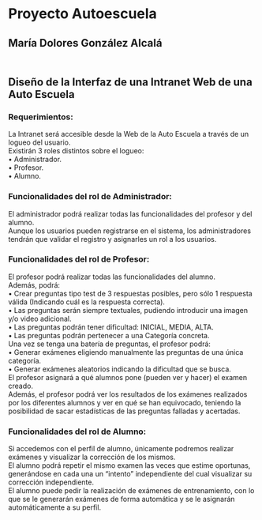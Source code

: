 # Proyecto Autoescuela
## María Dolores González Alcalá
## <br>Diseño de la Interfaz de una Intranet Web de una Auto Escuela
### Requerimientos:
La Intranet será accesible desde la Web de la Auto Escuela a través de un logueo del usuario. <br>
Existirán 3 roles distintos sobre el logueo: <br>
  • Administrador.<br>
  • Profesor. <br>
  • Alumno. <br>
### Funcionalidades del rol de Administrador:
El administrador podrá realizar todas las funcionalidades del profesor y del alumno.<br>
Aunque los usuarios pueden registrarse en el sistema, los administradores tendrán que validar 
el registro y asignarles un rol a los usuarios.<br>
### Funcionalidades del rol de Profesor:
El profesor podrá realizar todas las funcionalidades del alumno.<br>
Además, podrá:<br>
• Crear preguntas tipo test de 3 respuestas posibles, pero sólo 1 respuesta válida 
(Indicando cuál es la respuesta correcta).<br>
• Las preguntas serán siempre textuales, pudiendo introducir una imagen y/o video
adicional.<br>
• Las preguntas podrán tener dificultad: INICIAL, MEDIA, ALTA.<br>
• Las preguntas podrán pertenecer a una Categoría concreta.<br>
Una vez se tenga una batería de preguntas, el profesor podrá:<br>
• Generar exámenes eligiendo manualmente las preguntas de una única categoría.<br>
• Generar exámenes aleatorios indicando la dificultad que se busca.<br>
El profesor asignará a qué alumnos pone (pueden ver y hacer) el examen creado.<br>
Además, el profesor podrá ver los resultados de los exámenes realizados por los diferentes 
alumnos y ver en qué se han equivocado, teniendo la posibilidad de sacar estadísticas de las 
preguntas falladas y acertadas.<br>
### Funcionalidades del rol de Alumno:
Si accedemos con el perfil de alumno, únicamente podremos realizar exámenes y visualizar la 
corrección de los mismos.<br>
El alumno podrá repetir el mismo examen las veces que estime oportunas, generándose en 
cada una un “intento” independiente del cual visualizar su corrección independiente.<br>
El alumno puede pedir la realización de exámenes de entrenamiento, con lo que se le 
generarán exámenes de forma automática y se le asignarán automáticamente a su perfil.
